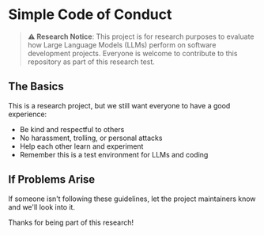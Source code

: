 # Simple Code of Conduct

> **⚠️ Research Notice**: This project is for research purposes to evaluate how Large Language Models (LLMs) perform on software development projects. Everyone is welcome to contribute to this repository as part of this research test.

## The Basics

This is a research project, but we still want everyone to have a good experience:

* Be kind and respectful to others
* No harassment, trolling, or personal attacks
* Help each other learn and experiment
* Remember this is a test environment for LLMs and coding

## If Problems Arise

If someone isn't following these guidelines, let the project maintainers know and we'll look into it.

Thanks for being part of this research!